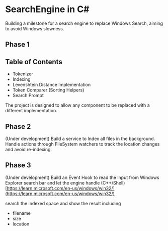 # SearchEngine in C#

Building a milestone for a search engine to replace Windows Search, aiming to avoid Windows slowness.
## Phase 1
## Table of Contents
- Tokenizer
- Indexing
- Levenshtein Distance Implementation
- Token Comparer (Sorting Helpers)
- Search Prompt

The project is designed to allow any component to be replaced with a different implementation.

## Phase 2
(Under development)
Build a service to Index all files in the background. Handle actions through FileSystem watchers
to track the location changes and avoid re-indexing.

## Phase 3
(Under development)
Build an Event Hook to read the input from Windows Explorer search bar and let the engine handle (C++/Shell) 
[https://learn.microsoft.com/en-us/windows/win32/](https://learn.microsoft.com/en-us/windows/win32/)

search the indexed space and show the result including
- filename
- size
- location
